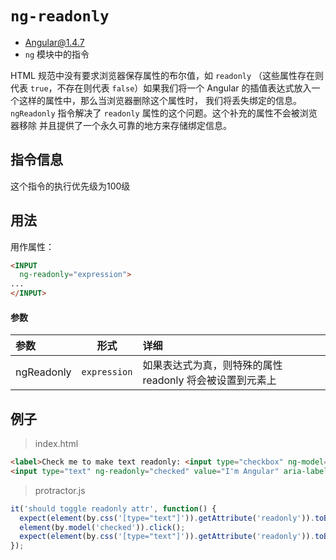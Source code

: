 # `ng-readonly`
- Angular@1.4.7
- `ng` 模块中的指令

HTML 规范中没有要求浏览器保存属性的布尔值，如 `readonly` （这些属性存在则代表 `true`，不存在则代表
`false`）如果我们将一个 Angular 的插值表达式放入一个这样的属性中，那么当浏览器删除这个属性时，
我们将丢失绑定的信息。`ngReadonly` 指令解决了 `readonly` 属性的这个问题。这个补充的属性不会被浏览器移除
并且提供了一个永久可靠的地方来存储绑定信息。


## 指令信息

这个指令的执行优先级为100级

## 用法

用作属性：

``` html
<INPUT
  ng-readonly="expression">
...
</INPUT>
```


#### 参数

| 参数 | 形式 | 详细 |
|:----|:---:|:----|
|ngReadonly|`expression`| 如果表达式为真，则特殊的属性 readonly 将会被设置到元素上|


## 例子

> index.html

``` html
<label>Check me to make text readonly: <input type="checkbox" ng-model="checked"></label><br/>
<input type="text" ng-readonly="checked" value="I'm Angular" aria-label="Readonly field" />
```

> protractor.js

``` javascript
it('should toggle readonly attr', function() {
  expect(element(by.css('[type="text"]')).getAttribute('readonly')).toBeFalsy();
  element(by.model('checked')).click();
  expect(element(by.css('[type="text"]')).getAttribute('readonly')).toBeTruthy();
});
```
